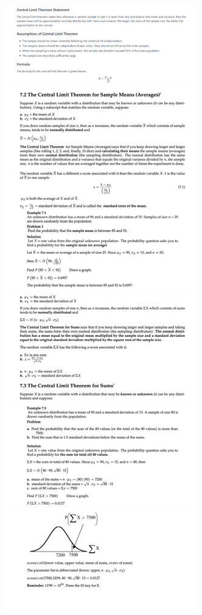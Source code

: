 <img src="images/theory .png"/>
<img src="images/Image 28-05-23 at 3.33 PM.jpeg"/>
<img src="images/Image 28-05-23 at 3.34 PM.jpeg"/>
<img src="images/Image 28-05-23 at 3.35 PM.jpeg"/>
<img src="images/Image 28-05-23 at 3.35 PM (1).jpeg"/>
<img src="images/Image 28-05-23 at 3.36 PM.jpeg"/>
<img src="images/Image 28-05-23 at 3.36 PM (1).jpeg"/>

